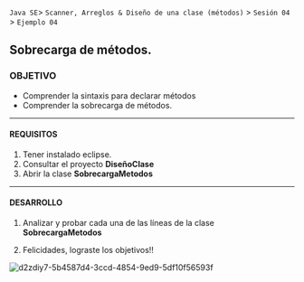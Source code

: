 
`Java SE`> `Scanner, Arreglos & Diseño de una clase (métodos)` > `Sesión 04` > `Ejemplo 04`

## Sobrecarga de métodos.

### OBJETIVO

- Comprender la sintaxis para declarar métodos
- Comprender la sobrecarga de métodos.

<hr>

#### REQUISITOS

1. Tener instalado eclipse.
2. Consultar el proyecto <b>DiseñoClase</b>
3. Abrir la clase <b>SobrecargaMetodos</b>

<hr>

#### DESARROLLO

1. Analizar y probar cada una de las líneas de la clase <b>SobrecargaMetodos</b>

2. Felicidades, lograste los objetivos!!

![d2zdiy7-5b4587d4-3ccd-4854-9ed9-5df10f56593f](https://user-images.githubusercontent.com/56565204/67425280-51a5c600-f59d-11e9-9baf-5ef3aeca8a11.png)

